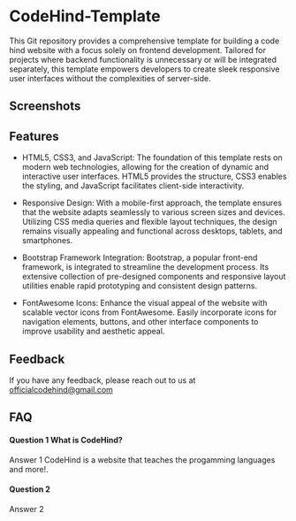 # CodeHind-Template
This Git repository provides a comprehensive template for building a code hind website with a focus solely on frontend development. Tailored for projects where backend functionality is unnecessary or will be integrated separately, this template empowers developers to create sleek  responsive user interfaces without the complexities of server-side.

## Screenshots

## Features

- HTML5, CSS3, and JavaScript: The foundation of this template rests on modern web technologies, allowing for the creation of dynamic and interactive user interfaces. HTML5 provides the structure, CSS3 enables the styling, and JavaScript facilitates client-side interactivity.

- Responsive Design: With a mobile-first approach, the template ensures that the website adapts seamlessly to various screen sizes and devices. Utilizing CSS media queries and flexible layout techniques, the design remains visually appealing and functional across desktops, tablets, and smartphones.

- Bootstrap Framework Integration: Bootstrap, a popular front-end framework, is integrated to streamline the development process. Its extensive collection of pre-designed components and responsive layout utilities enable rapid prototyping and consistent design patterns.

- FontAwesome Icons: Enhance the visual appeal of the website with scalable vector icons from FontAwesome. Easily incorporate icons for navigation elements, buttons, and other interface components to improve usability and aesthetic appeal.


## Feedback

If you have any feedback, please reach out to us at officialcodehind@gmail.com


## FAQ

#### Question 1 What is CodeHind?

Answer 1 CodeHind is a website that teaches the progamming languages and more!.

#### Question 2

Answer 2


